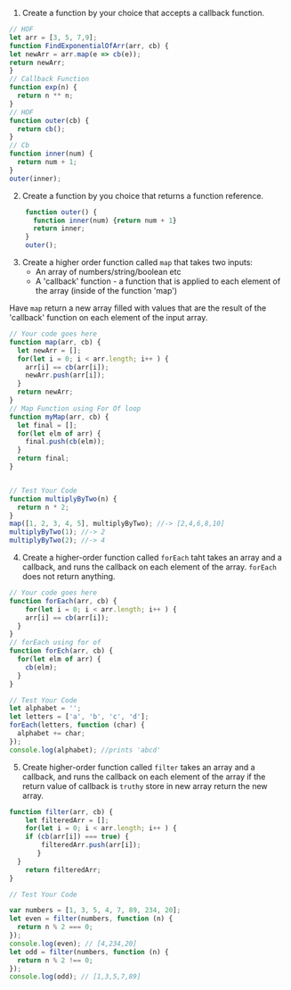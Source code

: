 1. Create a function by your choice that accepts a callback function.
```js
// HOF
let arr = [3, 5, 7,9];
function FindExponentialOfArr(arr, cb) {
let newArr = arr.map(e => cb(e));
return newArr;
}
// Callback Function
function exp(n) {
  return n ** n;
}
// HOF
function outer(cb) {
  return cb();
}
// Cb
function inner(num) {
  return num + 1;
}    
outer(inner); 

```

2. Create a function by you choice that returns a function reference.
```js 
    function outer() {
      function inner(num) {return num + 1}
      return inner;
    }
    outer();
```


3. Create a higher order function called `map` that takes two inputs:
   - An array of numbers/string/boolean etc
   - A 'callback' function - a function that is applied to each element of the array (inside of the function 'map')

Have `map` return a new array filled with values that are the result of the 'callback' function on each element of the input array.

```js
// Your code goes here
function map(arr, cb) {
  let newArr = [];
  for(let i = 0; i < arr.length; i++ ) {
    arr[i] == cb(arr[i]);
    newArr.push(arr[i]);
  }
  return newArr;
}
// Map Function using For Of loop
function myMap(arr, cb) {
  let final = [];
  for(let elm of arr) {
    final.push(cb(elm));
  }
  return final;
}


// Test Your Code
function multiplyByTwo(n) {
  return n * 2;
}
map([1, 2, 3, 4, 5], multiplyByTwo); //-> [2,4,6,8,10]
multiplyByTwo(1); //-> 2
multiplyByTwo(2); //-> 4
```

4. Create a higher-order function called `forEach` taht takes an array and a callback, and runs the callback on each element of the array. `forEach` does not return anything.

```js
// Your code goes here
function forEach(arr, cb) {
    for(let i = 0; i < arr.length; i++ ) {
    arr[i] == cb(arr[i]);
  }
}
// forEach using for of 
function forEch(arr, cb) {
  for(let elm of arr) {
    cb(elm);
  }
}

// Test Your Code
let alphabet = '';
let letters = ['a', 'b', 'c', 'd'];
forEach(letters, function (char) {
  alphabet += char;
});
console.log(alphabet); //prints 'abcd'
```

5. Create higher-order function called `filter` takes an array and a callback, and runs the callback on each element of the array if the return value of callback is `truthy` store in new array return the new array.

```js
function filter(arr, cb) {
    let filteredArr = [];
    for(let i = 0; i < arr.length; i++ ) {
    if (cb(arr[i]) === true) {
        filteredArr.push(arr[i]);
       }
  }
    return filteredArr;
}

// Test Your Code

var numbers = [1, 3, 5, 4, 7, 89, 234, 20];
let even = filter(numbers, function (n) {
  return n % 2 === 0;
});
console.log(even); // [4,234,20]
let odd = filter(numbers, function (n) {
  return n % 2 !== 0;
});
console.log(odd); // [1,3,5,7,89]
```
